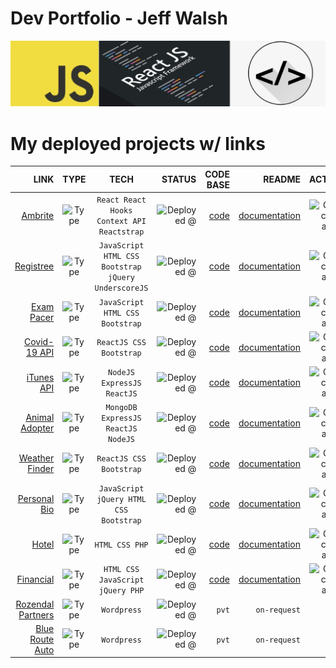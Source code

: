 
# Dev Portfolio - Jeff Walsh

![tech stack](https://github.com/jeffpwalsh/jeffpwalsh/blob/master/React4.jpg)


# My deployed projects w/ links



 | LINK      |  TYPE       |  TECH       | STATUS     |  CODE BASE    | README    | ACTIVITY  |
| ----------:|:-----------:| :----------:|----------:| ---------:| ---------:| ---------:|
| [Ambrite](https://ambrite.herokuapp.com/) | ![Type](https://img.shields.io/badge/-app-brightgreen) |`React React Hooks Context API Reactstrap` | ![Deployed @](https://img.shields.io/badge/deployed-heroku-blueviolet) | [code](https://github.com/jeffpwalsh/ambrite) | [documentation](https://github.com/jeffpwalsh/ambrite/blob/main/README.md) | ![GitHub commit activity](https://img.shields.io/github/commit-activity/y/jeffpwalsh/ambrite)
| [Registree](https://jeffpwalsh.github.io/registree/index.html) | ![Type](https://img.shields.io/badge/-app-brightgreen) |`JavaScript HTML CSS Bootstrap jQuery UnderscoreJS` | ![Deployed @](https://img.shields.io/badge/deployed-domain-red) | [code](https://github.com/jeffpwalsh/registree) | [documentation](https://github.com/jeffpwalsh/registree/blob/main/README.md) | ![GitHub commit activity](https://img.shields.io/github/commit-activity/m/jeffpwalsh/registree)
| [Exam Pacer](http://exam.pacer.jeffwalsh.co.za/) | ![Type](https://img.shields.io/badge/-app-brightgreen) |`JavaScript HTML CSS Bootstrap` | ![Deployed @](https://img.shields.io/badge/deployed-domain-red) | [code](https://github.com/jeffpwalsh/exam-pacer) | [documentation](https://github.com/jeffpwalsh/exam-pacer/blob/master/README.md) | ![GitHub commit activity](https://img.shields.io/github/commit-activity/y/jeffpwalsh/exam-pacer)
| [Covid-19 API](https://jeffpwalsh-corona-virus-api.herokuapp.com/)| ![Type](https://img.shields.io/badge/-app-brightgreen) | `ReactJS CSS Bootstrap` | ![Deployed @](https://img.shields.io/badge/deployed-heroku-blueviolet) | [code](https://github.com/jeffpwalsh/corona-virus-api) | [documentation](https://github.com/jeffpwalsh/corona-virus-api/blob/master/README.md) | ![GitHub commit activity](https://img.shields.io/github/commit-activity/y/jeffpwalsh/corona-virus-api)
| [iTunes API](https://guarded-tor-84227.herokuapp.com/)| ![Type](https://img.shields.io/badge/-app-brightgreen) | `NodeJS ExpressJS ReactJS` | ![Deployed @](https://img.shields.io/badge/deployed-heroku-blueviolet) | [code](https://github.com/jeffpwalsh/iTunes-Search-API) | [documentation](https://github.com/jeffpwalsh/iTunes-Search-API/blob/master/README.md) | ![GitHub commit activity](https://img.shields.io/github/commit-activity/y/jeffpwalsh/iTunes-Search-API)
| [Animal Adopter](https://animal-adopter.herokuapp.com/)| ![Type](https://img.shields.io/badge/-app-brightgreen) | `MongoDB ExpressJS ReactJS NodeJS` | ![Deployed @](https://img.shields.io/badge/deployed-heroku-blueviolet) | [code](https://github.com/jeffpwalsh/animal-adopter) | [documentation](https://github.com/jeffpwalsh/animal-adopter/blob/master/README.md) | ![GitHub commit activity](https://img.shields.io/github/commit-activity/y/jeffpwalsh/animal-adopter)
| [Weather Finder](https://jeffpwalsh-weather-finder.herokuapp.com/)| ![Type](https://img.shields.io/badge/-app-brightgreen) | `ReactJS CSS Bootstrap` | ![Deployed @](https://img.shields.io/badge/deployed-heroku-blueviolet) | [code](https://github.com/jeffpwalsh/weather-finder) | [documentation](https://github.com/jeffpwalsh/weather-finder/blob/master/README.md) | ![GitHub commit activity](https://img.shields.io/github/commit-activity/y/jeffpwalsh/weather-finder)
| [Personal Bio](https://jeffpwalsh.github.io/bio/)| ![Type](https://img.shields.io/badge/-website-orange) | `JavaScript jQuery HTML CSS Bootstrap` | ![Deployed @](https://img.shields.io/badge/deployed-gh--pages-brightgreen) | [code](https://github.com/jeffpwalsh/bio) | [documentation](https://github.com/jeffpwalsh/bio/blob/master/README.md) | ![GitHub commit activity](https://img.shields.io/github/commit-activity/y/jeffpwalsh/bio) 
| [Hotel](http://hotel.website.jeffwalsh.co.za/) | ![Type](https://img.shields.io/badge/-website-orange) | `HTML CSS PHP` | ![Deployed @](https://img.shields.io/badge/deployed-domain-red) | [code](https://github.com/jeffpwalsh/hotel-website) | [documentation](https://github.com/jeffpwalsh/hotel-website/blob/master/README.md) | ![GitHub commit activity](https://img.shields.io/github/commit-activity/m/jeffpwalsh/hotel-website)
| [Financial](http://financial.website.jeffwalsh.co.za/) | ![Type](https://img.shields.io/badge/-website-orange) | `HTML CSS JavaScript jQuery PHP` | ![Deployed @](https://img.shields.io/badge/deployed-domain-red) | [code](https://github.com/jeffpwalsh/financial-website) | [documentation](https://github.com/jeffpwalsh/financial-website/blob/master/README.md) | ![GitHub commit activity](https://img.shields.io/github/commit-activity/y/jeffpwalsh/financial-website)
| [Rozendal Partners](https://www.rozendal.com/) | ![Type](https://img.shields.io/badge/-website-orange) | `Wordpress` | ![Deployed @](https://img.shields.io/badge/deployed-domain-red) | `pvt` | `on-request` | `n/a`
| [Blue Route Auto](https://bluerouteauto.co.za/) | ![Type](https://img.shields.io/badge/-website-orange) | `Wordpress` | ![Deployed @](https://img.shields.io/badge/deployed-domain-red) | `pvt` | `on-request` | `n/a`


 
 




  
 
 
  
 
 
